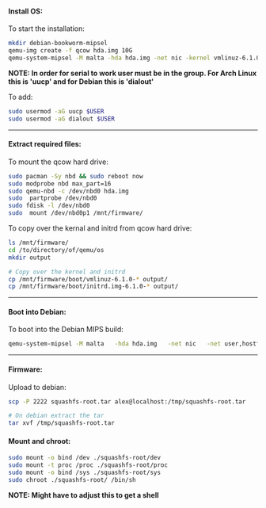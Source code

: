 #### Install OS:

To start the installation:

```bash
mkdir debian-bookworm-mipsel
qemu-img create -f qcow hda.img 10G
qemu-system-mipsel -M malta -hda hda.img -net nic -kernel vmlinuz-6.1.0-29-4kc-malta   -initrd initrd.gz   -append "root=/dev/sda console=ttyS0" -nographic
```

**NOTE: In order for serial to work user must be in the group. For Arch Linux this is 'uucp' and for Debian this is 'dialout'**

To add:

```bash
sudo usermod -aG uucp $USER
sudo usermod -aG dialout $USER
```

------

#### Extract required files:

To mount the qcow hard drive:

```bash
sudo pacman -Sy nbd && sudo reboot now
sudo modprobe nbd max_part=16
sudo qemu-nbd -c /dev/nbd0 hda.img
sudo  partprobe /dev/nbd0
sudo fdisk -l /dev/nbd0
sudo  mount /dev/nbd0p1 /mnt/firmware/
```

To copy over the kernal and initrd from qcow hard drive:

```bash
ls /mnt/firmware/
cd /to/directory/of/qemu/os
mkdir output

# Copy over the kernel and initrd
cp /mnt/firmware/boot/vmlinuz-6.1.0-* output/
cp /mnt/firmware/boot/initrd.img-6.1.0-* output/
```

------

#### Boot into Debian:

To boot into the Debian MIPS build:

```bash
qemu-system-mipsel -M malta   -hda hda.img   -net nic   -net user,hostfwd=tcp::2222-:22 -kernel output/vmlinuz-6.1.0-29-4kc-malta -initrd output/initrd.img-6.1.0-29-4kc-malta  -append "root=/dev/sda1" -m 512 -nographic
```

------

#### Firmware:

Upload to debian:

```bash
scp -P 2222 squashfs-root.tar alex@localhost:/tmp/squashfs-root.tar

# On debian extract the tar
tar xvf /tmp/squashfs-root.tar
```

#### Mount and chroot:

```bash
sudo mount -o bind /dev ./squashfs-root/dev
sudo mount -t proc /proc ./squashfs-root/proc
sudo mount -o bind /sys ./squashfs-root/sys
sudo chroot ./squashfs-root/ /bin/sh
```

**NOTE: Might have to adjust this to get a shell**